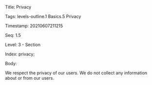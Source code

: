 Title:  Privacy

Tags:   levels-outline.1 Basics.5 Privacy

Timestamp: 20210607211215

Seq:    1.5

Level:  3 - Section

Index:  privacy; 

Body: 

We respect the privacy of our users. We do not collect any information about or from our users.

